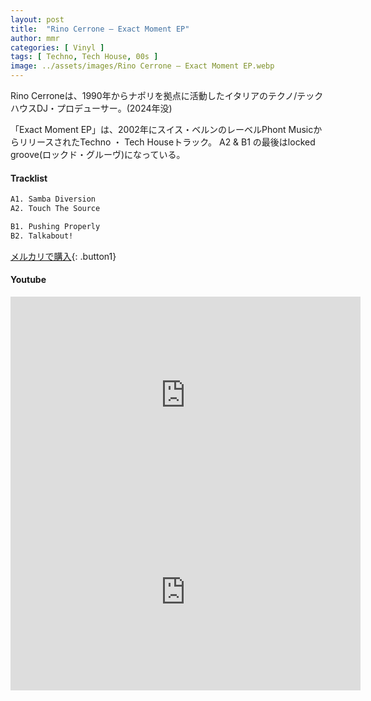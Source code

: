 ```yaml
---
layout: post
title:  "Rino Cerrone – Exact Moment EP"
author: mmr
categories: [ Vinyl ]
tags: [ Techno, Tech House, 00s ]
image: ../assets/images/Rino Cerrone – Exact Moment EP.webp
---
```


Rino Cerroneは、1990年からナポリを拠点に活動したイタリアのテクノ/テックハウスDJ・プロデューサー。(2024年没)

「Exact Moment EP」は、2002年にスイス・ベルンのレーベルPhont MusicからリリースされたTechno ・ Tech Houseトラック。
A2 & B1 の最後はlocked groove(ロックド・グルーヴ)になっている。

#### Tracklist
```md
A1. Samba Diversion
A2. Touch The Source

B1. Pushing Properly
B2. Talkabout!
```

[メルカリで購入](https://jp.mercari.com/item/m32845972145?afid=6142608987){: .button1}

#### Youtube
<iframe width="560" height="315" src="https://www.youtube.com/embed/L-xw4Vr53yA?si=QRbGPLYX6elx-upW" title="YouTube video player" frameborder="0" allow="accelerometer; autoplay; clipboard-write; encrypted-media; gyroscope; picture-in-picture; web-share" referrerpolicy="strict-origin-when-cross-origin" allowfullscreen></iframe>

<iframe width="560" height="315" src="https://www.youtube.com/embed/hzpZYjs61VI?si=69n8CQn2HZ_JRBbF" title="YouTube video player" frameborder="0" allow="accelerometer; autoplay; clipboard-write; encrypted-media; gyroscope; picture-in-picture; web-share" referrerpolicy="strict-origin-when-cross-origin" allowfullscreen></iframe>